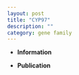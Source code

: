 ```yaml
---
layout: post
title: "CYP97"
description: ""
category: gene family
---
```


* **Information**  

* **Publication**  



